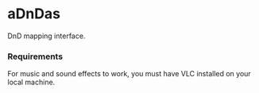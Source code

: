 # aDnDas
DnD mapping interface.


### Requirements
For music and sound effects to work, you must have VLC installed on your local machine.